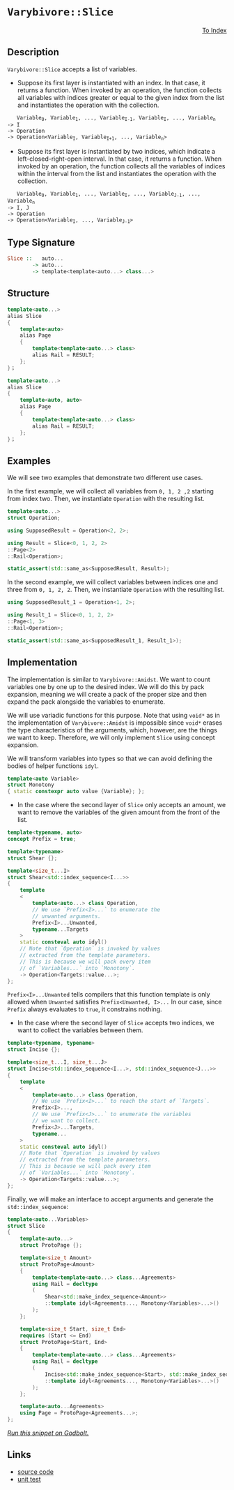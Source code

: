 <!-- Copyright 2024 Feng Mofan
SPDX-License-Identifier: Apache-2.0 -->

# `Varybivore::Slice`

<p style='text-align: right;'><a href="../../../index.md#list-modifications-7">To Index</a></p>

## Description

`Varybivore::Slice` accepts a list of variables.

- Suppose its first layer is instantiated with an index.
In that case, it returns a function.
When invoked by an operation, the function collects all variables with indices greater or equal to the given index from the list and instantiates the operation with the collection.

<pre><code>   Variable<sub>0</sub>, Variable<sub>1</sub>, ..., Variable<sub>I-1</sub>, Variable<sub>I</sub>, ..., Variable<sub>n</sub>
-> I
-> Operation
-> Operation&lt;Variable<sub>I</sub>, Variable<sub>I+1</sub>, ..., Variable<sub>n</sub>&gt;</code></pre>

- Suppose its first layer is instantiated by two indices, which indicate a left-closed-right-open interval.
In that case, it returns a function.
When invoked by an operation, the function collects all the variables of indices within the interval from the list and instantiates the operation with the collection.

<pre><code>   Variable<sub>0</sub>, Variable<sub>1</sub>, ..., Variable<sub>I</sub>, ..., Variable<sub>J-1</sub>, ..., Variable<sub>n</sub>
-> I, J
-> Operation
-> Operation&lt;Variable<sub>I</sub>, ..., Variable<sub>J-1</sub>&gt;</code></pre>

## Type Signature

```Haskell
Slice ::   auto...
        -> auto...
        -> template<template<auto...> class...>
```

## Structure

```C++
template<auto...>
alias Slice
{
    template<auto>
    alias Page
    {
        template<template<auto...> class>
        alias Rail = RESULT;
    };
}；
```

```C++
template<auto...>
alias Slice
{
    template<auto, auto>
    alias Page
    {
        template<template<auto...> class>
        alias Rail = RESULT;
    };
}；
```

## Examples

We will see two examples that demonstrate two different use cases.

In the first example, we will collect all variables from `0, 1, 2 ,2` starting from index two.
Then, we instantiate `Operation` with the resulting list.

```C++
template<auto...>
struct Operation;

using SupposedResult = Operation<2, 2>;

using Result = Slice<0, 1, 2, 2>
::Page<2>
::Rail<Operation>;

static_assert(std::same_as<SupposedResult, Result>);
```

In the second example, we will collect variables between indices one and three from `0, 1, 2, 2`. Then, we instantiate `Operation` with the resulting list.

```C++
using SupposedResult_1 = Operation<1, 2>;

using Result_1 = Slice<0, 1, 2, 2>
::Page<1, 3>
::Rail<Operation>;

static_assert(std::same_as<SupposedResult_1, Result_1>);
```

## Implementation

The implementation is similar to `Varybivore::Amidst`.
We want to count variables one by one up to the desired index.
We will do this by pack expansion, meaning we will create a pack of the proper size and then expand the pack alongside the variables to enumerate.

We will use variadic functions for this purpose.
Note that using `void*` as in the implementation of `Varybivore::Amidst` is impossible since `void*` erases the type characteristics of the arguments, which, however, are the things we want to keep.
Therefore, we will only implement `Slice` using concept expansion.

We will transform variables into types so that we can avoid defining the bodies of helper functions `idyl`.

```C++
template<auto Variable>
struct Monotony
{ static constexpr auto value {Variable}; };
```

- In the case where the second layer of `Slice` only accepts an amount, we want to remove the variables of the given amount from the front of the list.

```C++
template<typename, auto>
concept Prefix = true;

template<typename>
struct Shear {};

template<size_t...I>
struct Shear<std::index_sequence<I...>>
{
    template
    <
        template<auto...> class Operation,
        // We use `Prefix<I>...` to enumerate the
        // unwanted arguments.
        Prefix<I>...Unwanted,
        typename...Targets
    >
    static consteval auto idyl()
    // Note that `Operation` is invoked by values
    // extracted from the template parameters.
    // This is because we will pack every item
    // of `Variables...` into `Monotony`.
    -> Operation<Targets::value...>;
};
```

`Prefix<I>...Unwanted` tells compilers that this function template is only allowed when `Unwanted` satisfies `Prefix<Unwanted, I>...`
In our case, since `Prefix` always evaluates to `true`, it constrains nothing.

- In the case where the second layer of `Slice` accepts two indices, we want to collect the variables between them.

```C++
template<typename, typename>
struct Incise {};

template<size_t...I, size_t...J>
struct Incise<std::index_sequence<I...>, std::index_sequence<J...>>
{
    template
    <
        template<auto...> class Operation,
        // We use `Prefix<I>...` to reach the start of `Targets`.
        Prefix<I>...,
        // We use `Prefix<J>...` to enumerate the variables
        // we want to collect.
        Prefix<J>...Targets,
        typename...
    >
    static consteval auto idyl()
    // Note that `Operation` is invoked by values
    // extracted from the template parameters.
    // This is because we will pack every item
    // of `Variables...` into `Monotony`.
    -> Operation<Targets::value...>;
};
```

Finally, we will make an interface to accept arguments and generate the `std::index_sequence`:

```C++
template<auto...Variables>
struct Slice
{
    template<auto...>
    struct ProtoPage {};

    template<size_t Amount>
    struct ProtoPage<Amount>
    {
        template<template<auto...> class...Agreements>
        using Rail = decltype
        (
            Shear<std::make_index_sequence<Amount>>
            ::template idyl<Agreements..., Monotony<Variables>...>()
        );
    };

    template<size_t Start, size_t End>
    requires (Start <= End)
    struct ProtoPage<Start, End>
    {   
        template<template<auto...> class...Agreements>
        using Rail = decltype
        (
            Incise<std::make_index_sequence<Start>, std::make_index_sequence<End-Start>>
            ::template idyl<Agreements..., Monotony<Variables>...>()
        );
    };

    template<auto...Agreements>
    using Page = ProtoPage<Agreements...>;
};
```

[*Run this snippet on Godbolt.*](https://godbolt.org/#z:OYLghAFBqd5QCxAYwPYBMCmBRdBLAF1QCcAaPECAMzwBtMA7AQwFtMQByARg9KtQYEAysib0QXACx8BBAKoBnTAAUAHpwAMvAFYTStJg1DIApACYAQuYukl9ZATwDKjdAGFUtAK4sGEgBykrgAyeAyYAHI%2BAEaYxBIaZqQADqgKhE4MHt6%2BASlpGQKh4VEssfFcibaY9o4CQgRMxATZPn5cgXaYDpkNTQTFkTFxCUkKjc2tuR22EwNhQ2UjlWYAlLaoXsTI7BzmAMxhyN5YANQm%2B25ejrSEAJ4X2CYaAIIHRyeY55fI4%2BhYVEezzeZkODGOXjOFzcBDuyUwAH0CMQmIQFEDXsCAPQAKjxONOymImBoqlO%2BJxWOBBEwLGSBhp0Nh8OYbFIpyY11QGJeaHBmGSBEJxNJ3wAIqdkV5MBcrJjXrj8acALICVBEBh3cn4qmvGl0hkyy6coinABqTTwTGi9B542IXgcKrVGoemIA7BZTuMmI5kKc%2BeNMKpksQOVzTgA3MTS86ei3EK02mXusWyuNp/Zyt4KimnIQITBNbV43UvfX031GmFwxisI1PV72x1CgtFsMmT2dzPZ6m0yuMy7pABeiIIADpJwBJO1Sp1tprQv4gEBhLCqBFKACO0v50Knk/HQP2jbeXdep0vkv7huBV%2B%2Bbjv96vFdvxq5h8eAYMCgUpwA8vCKJ1AwpBPs%2BpxYlipwAOpfF4SjnAAbBoRIkngqj7o8n4oZKqCnIwPhxFWkqFuBz5QacXgMAA7oYNLoByxDAERggKEeF4QcK6GYZcM4noeci0fRmDoGBnEQcydZsIeAAqTTAJgBDohJ3ynvePp%2BgGAhBtGtDhqaeDoHctAQKs5GURE6pfAQCC%2BshGiAcRIEmLheB/mEkaoAA1qJpzRFqenSipLz3pRwbIkwDh%2BVQxCoCwpE2TeJHJE09Y0sQ7EWdBskIO5pz5bEogIV8NGlXQ%2Bmpcg3kEZGcRaoQtLZacqBUA5CZJvQ7GTq5GgFYI%2BG9aqDDqgIDwoRxoVXgAtF%2BTnAZk0LycxSkKCuQWYJ%2BJ6ysC3Y7fKLyKnipxTuC7lfBSZavlWTK1qymDslJ92zg6Tqncg51xlYqb7Tm5bJYObgjmOh5TuywNIoeABSL0tidZ1KEuBDoCua7BpumA7owOz7lt2Dg8jqMMOuGNY3ulxQ3jPKdtm97XYyqnQuRdMA9WJqoHj35ML%2BAFAb6mTiVNEGUXBVGIb1aGklhAk9bhprElFCCJd6cwtW1vXLYpym9ZNXHcVLfHYZOgt6yL8HiyhksYdCMMy0ecv4YRbDATZhZRpa1pdczV6UWVpx0YIeHabQtS61xVu8W4tvYHJCmrSbXFPfWn6M9tqmaXg/qBjSekGfhRkmWZzVWTSpH2b1838wIvUFR5DBeb5jEBe73iYCFYXQRFKLRYxsXxcr9NfKlKJsBlWWqZRuX5YV3Scohfs0RVpxVTVmB1cQDX6s1rXtR7ybdfbfVhKaQ0umNOvkbNJ6885i2XJrq3rTGm09dtWa7T978HUdBJCLcOwlkpH2A0N13xEEPB1T2bdYbzn/jKD0tMXys2hOzKm6c5xCiJKNZQTBFJfT2l/P6LMQGAwhkKF4LBNiCB5BpDBwpsG4OrBQqhBAaFXhpt7S8g8mTILARzV%2B2Aua/kPC8YAxJaSMG1mnIWz4EJhGAKcAASqifSFwJRYGOFJThpwIDaPvAuYgSMUYgBYEwXyCI0Ybm3LuHGlxmHUVYW/dSesrwrkHgVYytBoSiPEWwNih52TDVGpqaEkD95GyPCeIuql7zmUIfeAhvZVLcKHHgUcSJ8xzHBmkscpxsDEzYZeYkO48DEj/BAPozQHxqLycTcy6DXqYLikQHBiloSVIIOyfJ6BClfXYTEpBJDqwpLcKggRQiD4%2BMwBItivT7xyKMEolR4pTgaNoFogZl5dGbOfO9c6RiVymPMZY0mNjqwdMeATYxRzEQnOsdjas3TpoXKcXo1xIB3EFy8XYsR0y/HKQCc6EarpQl7y9nbR40SZGxN%2Bgkz%2BSSZEjLGeOKZMypHOMvAshRrSvg1KwS0xh3jflooPseXs8Ldq5gpNS6lZYf6nFkm3ZSgC6U0rZaWSlIIwQQihD8AQOxBTomkcAgcbMPwCOBM2J0lcXKEOxHmAAYqU8YeTVCsHpBdHUnKsX5i8MkVISh0CKLbl4dZKyZV3zcEkU4ZgyXavSIs41ChTVChqX/TO1YNDsi4Oya1trpErhxdCf1p4VzKLoNCC11c34IozsgBE3MlDNAgMuEACh6wJqFW4IQeqDWiSdS69kBb1mPDiQi%2BlQhugCEYtgNVBpNUcoOjqnN%2Bq0j5pNeshEXBzV81lW4H1Nq7VNodQo4tBAu0rPdbYtwXrTgDr9TyQNhLLgDv2IukA4bvluCjQwIdf042ZqTQQFNhM00Zu5u03NbajUdvHQOsdXbS2yg4OsWgnAACsvA/AcC0KQVAnBHyWGsN6TY2xcWgh4KQAgmgX3rG8iAd9/hxxIX2JIMw7pJCSEQ/sDQ76ACcgQ30cEkLwFgCQvXft/f%2BjgvA1peugz%2Bl9pA4CwBgIgEAmwCDJGuOQSgaA6R0DiBEesnBVD%2BCQtNJCkhTjAGQP6KQ44zC8FEoQEgRk9D8EECIMQ7ApAyEEIoFQ6hGOkF0D6miKJkicB4K%2Bj9X6YN/s4P%2Ba43GhQ7zExJqTMm5NzskIpnRHgBP0A7BB1YvAGNaHWBAJA/HkiCbIBQCAsX4sgGAFIJINB1lxDWhAaIDnohhCaHcazvACvMA3v%2BaI2hugMcg/x/5/4GC0GKyZrA0QvDAFGSHNa3BeBYFMUYcQrXSk1bwHVHrv7gzdGuLsSDx8agOduNEFEG8PBYAc8iPAZHeukHXtENtYpaSGGALcIwMH1hUAMMABQZo8CYBok5b9kHNPCFEOIPTL3DNqAc2Z/Qx2UDWGsPoPA0Q1qQHWKgQUmQevTT%2BGo0wQHLBmCo%2BvRMWAwdmWqLUTILhiZTHaEEYmgxSjlD0AawoWRPBtDJwUECxPhgVCx6N%2Bocx8d6C6D0Fn/R6dLEZz6SYVPpizG5wsEnyx1gKFAzsCQtmOCftIJR3g1HTgeck9J2T8m/NmB0bgVTIX9hcDC1B876xCxMCwPETH8HJD7HHHh/YGGNBockChXDSE8P6E4CR0gZGDfIa4EhfwBGA/vskFwfD%2BwkIK4c9R2jIB6PneY2x6LHGXM8cS8l4Lwm2CcCaCwSM7pppMC5osrgeHxxcHHJN/ARA0cadkNp970hPtKG%2ByZ3QSQLNMCs712X8vFeOY4M5rj1w1ZMXz4X4vxxjtzvL5XvqEBAtxeC%2BcUEaxwuJ5T5nuIvGkvxWXyMPPBfprT6MGXyofA6Bj0oHlkzZWisldIPfirVWauP/q5IxrzWHNtY6112gPWkG/Wx2Q2v6%2BAxIPQ42DmU2yAM2j%2B82RGv6S2K2dwa2uwv6m222kGe2B2R2g28iiel2uCN2d2D2LIj%2BL2jeumzesgX2xmv6Hef2Z2COVglgwOoO8AEOUOOknAsOyM8OgOSOKOcQaObcnBTOnOfgEArgbOPqIQouDONO6QIEsh%2BQyhmQPOpOPqHOIEHSqhOhvQcwmhywwuAuOQBO/O8wJQihhuGwWw0uthRG/eMenA4%2Bx%2BU%2BBgpec%2BVeOuNeJAq%2BBuRuEWsGpAZuFulAsu3uvu5eTu7o%2BG7o7oqGZgLuYe0eJmsetg8exujGUWyeSAnGrmu%2B2%2BxA2euweeXmLACgkY/okYZe44ho4wymfhdePqlBb21B%2Bm8gre9BOgIA%2BwpAXePeNmnucu9m6RTmaebmbU5R0mlR1RUYdRDRQoi%2B%2B%2B8WAR%2BwQRm%2BMWqxwWRROxIw1R%2BqCItReGCISxCaxALAUml%2BWWmUN%2B%2BWhWG8j%2Bz%2BdwlW1WDg7%2B8UDWTWLWYBmA7WnWYgABj%2BwBg26BfWI2kBYhJmMBcBO2CBi2IOKBaBG2iYWBvAOBSgh2A2J2BBORfAV2JB92j2FBDe7REgNBBm3RP2fRTBxgghNgS2GOXBIEPWWIy4LB1gyOSuqORkYh4OEhIEuO7gguBO8h1hvOShFOqh5OdOChkp2hNQzODAehop7OSpkhHSxhfOrOap2hRh8pWhEuUuumfeYxVGrhMxpwcxNRixVYKqEAuuteARhuG%2BORpuRY4RmORGURIAZg5e%2Bw%2Bw7676TulQGggZ7ogeaRFpNGmRCe7ppA1uleke767oZgwZYe7ukgVQRG%2Bw5pSunAbpkWsuSm0ZBZsZwRqw6w686QzgkgQAA)

## Links

- [source code](../../../../conceptrodon/descend/varybivore/slice.hpp)
- [unit test](../../../../tests/unit/metafunctions/varybivore/slice.test.hpp)
